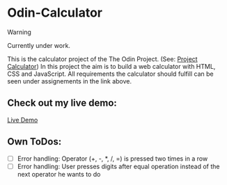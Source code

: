 # Odin-Calculator

> [!WARNING]
> Currently under work.

This is the calculator project of the The Odin Project. (See: [Project Calculator](https://www.theodinproject.com/lessons/foundations-calculator))
In this project the aim is to build a web calculator with HTML, CSS and JavaScript. All requirements the calculator should fulfill can be seen
under assignements in the link above.

## Check out my live demo:

<a href="https://scuddi.github.io/odin-calculator/" target="_blank">Live Demo</a>

## Own ToDos: 

- [ ] Error handling: Operator (+, -, *, /, =) is pressed two times in a row
- [ ] Error handling: User presses digits after equal operation instead of the next operator he wants to do
